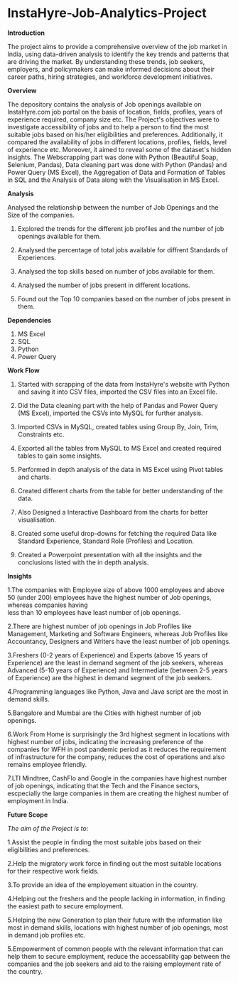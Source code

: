# InstaHyre-Job-Analytics-Project

**Introduction**

The project aims to provide a comprehensive overview of the job market in India, using data-driven analysis to identify the key trends and patterns that are driving the market. By understanding these trends, job seekers, employers, and policymakers can make informed decisions about their career paths, hiring strategies, and workforce development initiatives.

**Overview**

The depository contains the analysis of Job openings available on InstaHyre.com job portal on the basis of location, fields, profiles, years of experience required, company size etc. The Project's objectives were to investigate accessibility of jobs and to help a person to find the most suitable jobs based on his/her eligibilities and preferences. Additionally, it compared the availability of jobs in different locations, profiles, fields, level of experience etc. Moreover, it aimed to reveal some of the dataset's hidden insights. The Webscrapping part was done with Python (Beautiful Soap, Selenium, Pandas), Data cleaning part was done with Python (Pandas) and Power Query (MS Excel), the Aggregation of Data and Formation of Tables in SQL and the Analysis of Data along with the Visualisation in MS Excel.

**Analysis**

Analysed the relationship between the number of Job Openings and the Size of the companies.

1.	Explored the trends for the different job profiles and the number of job openings available for them.
 
2.	Analysed the percentage of total jobs available for diffrent Standards of Experiences.

3.	Analysed the top skills based on number of jobs available for them.

4.	Analysed the number of jobs present in different locations.

5.	Found out the Top 10 companies based on the number of jobs present in them.

**Dependencies**

1. MS Excel
2. SQL
3. Python
4. Power Query

**Work Flow**

1. Started with scrapping of the data from InstaHyre's website with Python and saving it into CSV files, imported the CSV files into an Excel file.

2. Did the Data cleaning part with the help of Pandas and Power Query (MS Excel), imported the CSVs into MySQL for further analysis. 

3. Imported CSVs in MySQL, created tables using Group By, Join, Trim, Constraints etc.

4. Exported all the tables from MySQL to MS Excel and created required tables to gain some insights.

5. Performed in depth analysis of the data in MS Excel using Pivot tables and charts.

6. Created different charts from the table for better understanding of the data.

7. Also Designed a Interactive Dashboard from the charts for better visualisation.

8. Created some useful drop-downs for fetching the required Data like Standard Experience, Standard Role (Profiles) and Location.

9. Created a Powerpoint presentation with all the insights and the conclusions listed with the in depth analysis.
    

 **Insights**
 
 
1.The companies with Employee size of above 1000 employees and above 50 (under 200) employees have the highest number of Job openings, whereas companies having  
less than 10 employees have least number of job openings.

2.There are highest number of job openings in Job Profiles like Management, Marketing and Software Engineers, whereas Job Profiles like Accountancy, Designers and 
Writers have the least number of job openings.

3.Freshers (0-2 years of Experience) and Experts (above 15 years of Experience) are the least in demand segment of the job seekers, whereas Advanced (5-10 years of 
Experience) and Intermediate (between 2-5 years of Experience) are the highest in demand segment of the job seekers.

4.Programming languages like Python, Java and Java script are the most in demand skills.

5.Bangalore and Mumbai are the Cities with highest number of job openings.

6.Work From Home is surprisingly the 3rd highest segment in locations with highest number of jobs, indicating the increasing preference of the companies for WFH in 
post pandemic period as it reduces the requirement of infrastructure for the company, reduces the cost of operations and also remains employee friendly.

7.LTI Mindtree, CashFlo and Google in the companies have highest number of job openings, indicating that the Tech and the Finance sectors, escpecially the large 
companies in them are creating the highest number of employment in India.


 **Future Scope**
 
*The aim of the Project is to*:

1.Assist the people in finding the most suitable jobs based on their eligibilities and preferences.

2.Help the migratory work force in finding out the most suitable locations for their respective work fields.

3.To provide an idea of the employement situation in the country.

4.Helping out the freshers and the people lacking in information, in finding the easiest path to secure employment.

5.Helping the new Generation to plan their future with the information like most in demand skills, locations with highest number of job openings, most in demand 
job profiles etc.

5.Empowerment of common people with the relevant information that can help them to secure employment, reduce the accessability gap between the companies and the 
job seekers and aid to the raising employment rate of the country.





